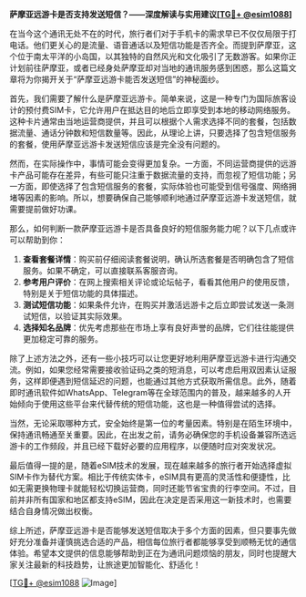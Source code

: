 **萨摩亚远游卡是否支持发送短信？——深度解读与实用建议[[TG💪+ @esim1088](https://t.me/s/esim1088)]**

在当今这个通讯无处不在的时代，旅行者们对于手机卡的需求早已不仅仅局限于打电话。他们更关心的是流量、语音通话以及短信功能是否齐全。而提到萨摩亚，这个位于南太平洋的小岛国，以其独特的自然风光和文化吸引了无数游客。如果你正计划前往萨摩亚，或者已经身处萨摩亚却对当地的通讯服务感到困惑，那么这篇文章将为你揭开关于“萨摩亚远游卡能否发送短信”的神秘面纱。

首先，我们需要了解什么是萨摩亚远游卡。简单来说，这是一种专门为国际旅客设计的预付费SIM卡，它允许用户在抵达目的地后立即享受到本地的移动网络服务。这种卡片通常由当地运营商提供，并且可以根据个人需求选择不同的套餐，包括数据流量、通话分钟数和短信数量等。因此，从理论上讲，只要选择了包含短信服务的套餐，使用萨摩亚远游卡发送短信应该是完全没有问题的。

然而，在实际操作中，事情可能会变得更加复杂。一方面，不同运营商提供的远游卡产品可能存在差异，有些可能只注重于数据流量的支持，而忽视了短信功能；另一方面，即使选择了包含短信服务的套餐，实际体验也可能受到信号强度、网络拥堵等因素的影响。所以，想要确保自己能够顺利地通过萨摩亚远游卡发送短信，就需要提前做好功课。

那么，如何判断一款萨摩亚远游卡是否具备良好的短信服务能力呢？以下几点或许可以帮助到你：

1. **查看套餐详情**：购买前仔细阅读套餐说明，确认所选套餐是否明确包含了短信服务。如果不确定，可以直接联系客服咨询。
2. **参考用户评价**：在网上搜索相关评论或论坛帖子，看看其他用户的使用反馈，特别是关于短信功能的具体描述。
3. **测试短信功能**：如果条件允许，在购买并激活远游卡之后立即尝试发送一条测试短信，以验证其实际效果。
4. **选择知名品牌**：优先考虑那些在市场上享有良好声誉的品牌，它们往往能提供更加稳定可靠的服务。

除了上述方法之外，还有一些小技巧可以让您更好地利用萨摩亚远游卡进行沟通交流。例如，如果您经常需要接收验证码之类的短消息，可以考虑启用双因素认证服务，这样即便遇到短信延迟的问题，也能通过其他方式获取所需信息。此外，随着即时通讯软件如WhatsApp、Telegram等在全球范围内的普及，越来越多的人开始倾向于使用这些平台来代替传统的短信功能，这也是一种值得尝试的选择。

当然，无论采取哪种方式，安全始终是第一位的考量因素。特别是在陌生环境中，保持通讯畅通至关重要。因此，在出发之前，请务必确保您的手机设备兼容所选远游卡的工作频段，并且已经下载好必要的应用程序，以便随时应对突发状况。

最后值得一提的是，随着eSIM技术的发展，现在越来越多的旅行者开始选择虚拟SIM卡作为替代方案。相比于传统实体卡，eSIM具有更高的灵活性和便捷性，比如无需更换物理卡就能轻松切换运营商，同时还能节省宝贵的行李空间。不过，目前并非所有国家和地区都支持eSIM，因此在决定是否采用这一新技术时，也需要结合自身情况做出权衡。

综上所述，萨摩亚远游卡是否能够发送短信取决于多个方面的因素，但只要事先做好充分准备并谨慎挑选合适的产品，相信每位旅行者都能够享受到顺畅无忧的通信体验。希望本文提供的信息能够帮助到正在为通讯问题烦恼的朋友，同时也提醒大家关注最新的科技趋势，让旅途更加智能化、舒适化！ 

[[TG💪+ @esim1088](https://t.me/s/esim1088) ![Image](https://i.postimg.cc/4NQfJmqS/Snipaste-2025-05-13-00-14-12.png)]